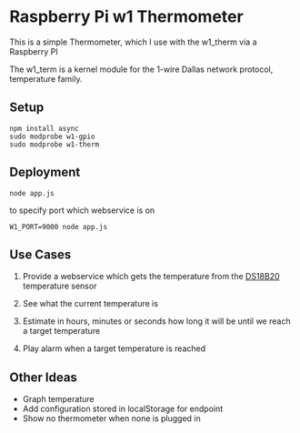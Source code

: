 # Raspberry Pi w1 Thermometer

This is a simple Thermometer, which I use with the w1_therm via a Raspberry PI

The w1_term is a kernel module for the 1-wire Dallas network protocol, temperature family.

## Setup

    npm install async
    sudo modprobe w1-gpio
    sudo modprobe w1-therm

## Deployment

    node app.js

to specify port which webservice is on

    W1_PORT=9000 node app.js

## Use Cases

1) Provide a webservice which gets the temperature from the [DS18B20](https://www.adafruit.com/products/381) temperature sensor

2) See what the current temperature is

3) Estimate in hours, minutes or seconds how long it will be until we reach a target temperature

4) Play alarm when a target temperature is reached

## Other Ideas

* Graph temperature
* Add configuration stored in localStorage for endpoint
* Show no thermometer when none is plugged in